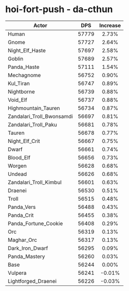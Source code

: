 # hoi-fort-push - da-cthun
| Actor | DPS | Increase |
|---|:---:|:---:|
|Human|57779|2.73%|
|Gnome|57727|2.64%|
|Night_Elf_Haste|57697|2.58%|
|Goblin|57689|2.57%|
|Panda_Haste|57111|1.54%|
|Mechagnome|56752|0.90%|
|Kul_Tiran|56747|0.89%|
|Nightborne|56739|0.88%|
|Void_Elf|56737|0.88%|
|Highmountain_Tauren|56734|0.87%|
|Zandalari_Troll_Bwonsamdi|56697|0.81%|
|Zandalari_Troll_Paku|56681|0.78%|
|Tauren|56678|0.77%|
|Night_Elf_Crit|56667|0.75%|
|Dwarf|56661|0.74%|
|Blood_Elf|56656|0.73%|
|Worgen|56628|0.68%|
|Undead|56626|0.68%|
|Zandalari_Troll_Kimbul|56601|0.63%|
|Draenei|56530|0.51%|
|Troll|56515|0.48%|
|Panda_Vers|56488|0.43%|
|Panda_Crit|56455|0.38%|
|Panda_Fortune_Cookie|56408|0.29%|
|Orc|56319|0.13%|
|Maghar_Orc|56317|0.13%|
|Dark_Iron_Dwarf|56295|0.09%|
|Panda_Mastery|56260|0.03%|
|Base|56244|0.00%|
|Vulpera|56241|-0.01%|
|Lightforged_Draenei|56226|-0.03%|
